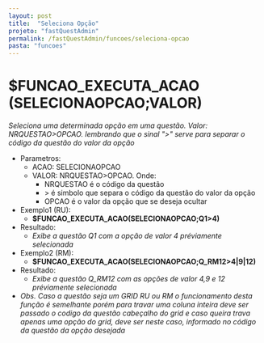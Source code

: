 ```yaml
---
layout: post
title:  "Seleciona Opção"
projeto: "fastQuestAdmin"
permalink: /fastQuestAdmin/funcoes/seleciona-opcao
pasta: "funcoes"
---	
```

# $FUNCAO_EXECUTA_ACAO (SELECIONAOPCAO;VALOR)

*Seleciona uma determinada opção em uma questão. Valor: NRQUESTAO>OPCAO. lembrando que o sinal ">" serve para separar o código da questão do valor da opção*

- Parametros: 
    - ACAO: SELECIONAOPCAO
    - VALOR: NRQUESTAO>OPCAO. Onde: 
        - NRQUESTAO é o código da questão
        - \> é simbolo que separa o código da questão do valor da opção
        - OPCAO é o valor da opção que se deseja ocultar
- Exemplo1 (RU):
    - **$FUNCAO_EXECUTA_ACAO(SELECIONAOPCAO;Q1>4)**
- Resultado:
    - *Exibe a questão Q1 com a opção de valor 4 préviamente selecionada*
- Exemplo2 (RM):
    - **$FUNCAO_EXECUTA_ACAO(SELECIONAOPCAO;Q_RM12>4\|9\|12)**
- Resultado:
    - *Exibe a questão Q_RM12 com as opções de valor 4,9 e 12 préviamente selecionada*
- *Obs. Caso a questão seja um GRID RU ou RM o funcionamento desta função é semelhante porém para travar uma coluna inteira deve ser passado o codigo da questão cabeçalho do grid e caso queira trava apenas uma opção do grid, deve ser neste caso, informado no código da questão da opção desejada*